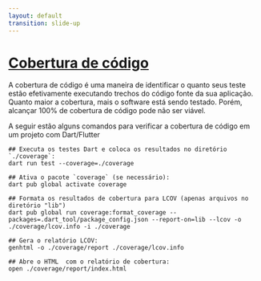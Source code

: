 ```yaml
---
layout: default
transition: slide-up
---
```


# [Cobertura de código](https://pub.dev/packages/test#collecting-code-coverage)

<div class="mx-4">

A cobertura de código é uma maneira de identificar o quanto seus teste estão efetivamente executando trechos do código fonte da sua aplicação. Quanto maior a cobertura, mais o software está sendo testado. Porém, alcançar 100% de cobertura de código pode não ser viável. 

A seguir estão alguns comandos para verificar a cobertura de código em um projeto com Dart/Flutter

```shell
## Executa os testes Dart e coloca os resultados no diretório `./coverage`:
dart run test --coverage=./coverage

## Ativa o pacote `coverage` (se necessário):
dart pub global activate coverage

## Formata os resultados de cobertura para LCOV (apenas arquivos no diretório "lib")
dart pub global run coverage:format_coverage --packages=.dart_tool/package_config.json --report-on=lib --lcov -o ./coverage/lcov.info -i ./coverage

## Gera o relatório LCOV:
genhtml -o ./coverage/report ./coverage/lcov.info

## Abre o HTML  com o relatório de cobertura:
open ./coverage/report/index.html
```

</div>